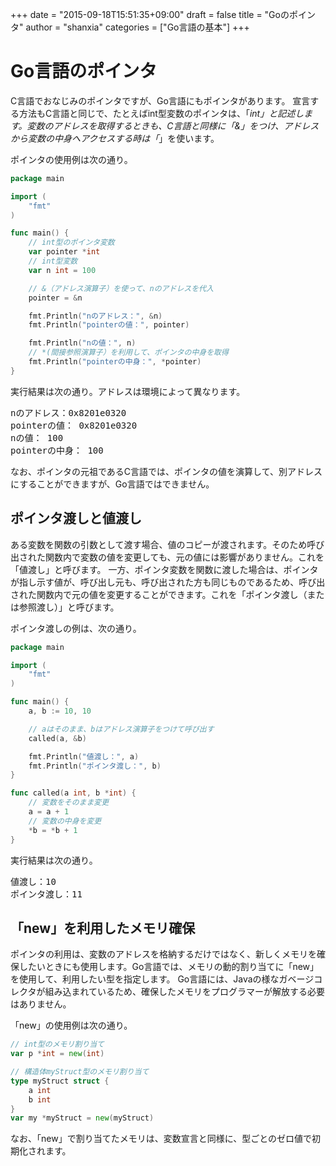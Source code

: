 +++
date = "2015-09-18T15:51:35+09:00"
draft = false
title = "Goのポインタ"
author = "shanxia"
categories = ["Go言語の基本"]
+++

# Go言語のポインタ
C言語でおなじみのポインタですが、Go言語にもポインタがあります。
宣言する方法もC言語と同じで、たとえばint型変数のポインタは、「*int」と記述します。変数のアドレスを取得するときも、C言語と同様に「&」をつけ、アドレスから変数の中身へアクセスする時は「*」を使います。

ポインタの使用例は次の通り。

```go
package main

import (
	"fmt"
)

func main() {
	// int型のポインタ変数
	var pointer *int
	// int型変数
	var n int = 100

	// &（アドレス演算子）を使って、nのアドレスを代入
	pointer = &n

	fmt.Println("nのアドレス：", &n)
	fmt.Println("pointerの値：", pointer)

	fmt.Println("nの値：", n)
	// *(間接参照演算子）を利用して、ポインタの中身を取得
	fmt.Println("pointerの中身：", *pointer)
}
```

実行結果は次の通り。アドレスは環境によって異なります。

<pre class="output">
nのアドレス：0x8201e0320
pointerの値： 0x8201e0320
nの値： 100
pointerの中身： 100
</pre>

なお、ポインタの元祖であるC言語では、ポインタの値を演算して、別アドレスにすることができますが、Go言語ではできません。

## ポインタ渡しと値渡し
ある変数を関数の引数として渡す場合、値のコピーが渡されます。そのため呼び出された関数内で変数の値を変更しても、元の値には影響がありません。これを「値渡し」と呼びます。
一方、ポインタ変数を関数に渡した場合は、ポインタが指し示す値が、呼び出し元も、呼び出された方も同じものであるため、呼び出された関数内で元の値を変更することができます。これを「ポインタ渡し（または参照渡し）」と呼びます。

ポインタ渡しの例は、次の通り。

```go
package main

import (
	"fmt"
)

func main() {
	a, b := 10, 10

	// aはそのまま、bはアドレス演算子をつけて呼び出す
	called(a, &b)

	fmt.Println("値渡し：", a)
	fmt.Println("ポインタ渡し：", b)
}

func called(a int, b *int) {
	// 変数をそのまま変更
	a = a + 1
	// 変数の中身を変更
	*b = *b + 1
}
```
実行結果は次の通り。

<pre class="output">
値渡し：10
ポインタ渡し：11
</pre>

## 「new」を利用したメモリ確保
ポインタの利用は、変数のアドレスを格納するだけではなく、新しくメモリを確保したいときにも使用します。Go言語では、メモリの動的割り当てに「new」を使用して、利用したい型を指定します。
Go言語には、Javaの様なガベージコレクタが組み込まれているため、確保したメモリをプログラマーが解放する必要はありません。

「new」の使用例は次の通り。

```go
// int型のメモリ割り当て
var p *int = new(int)

// 構造体myStruct型のメモリ割り当て
type myStruct struct {
	a int
	b int
}
var my *myStruct = new(myStruct)
```

なお、「new」で割り当てたメモリは、変数宣言と同様に、型ごとのゼロ値で初期化されます。
